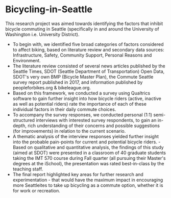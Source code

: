 # Bicycling-in-Seattle
This research project was aimed towards identifying the factors that inhibit bicycle commuting in Seattle (specifically in and around the University of Washington i.e. University District).  
- To begin with, we identified five broad categories of factors considered to affect biking, based on literature review and secondary data sources: Infrastructure, Safety, Community Support, Personal Reasons and Environment.  
- The literature review consisted of several news articles published by the Seattle Times, SDOT (Seattle Department of Transportation) Open Data, SDOT's very own BMP (Bicycle Master Plan), the Commute Seattle survey report published in 2017, and information published by peopleforbikes.org &amp; bikeleague.org. 
- Based on this framework, we conducted a survey using Qualtrics software to gain further insight into how bicycle riders (active, inactive as well as potential riders) rate the importance of each of these individual factors in their daily commute choices.  
- To accompany the survey responses, we conducted personal (1:1) semi-structured interviews with interested survey respondents, to gain an in-depth, rich understanding of their concerns and possible suggestions (for improvements) in relation to the current scenario.  
- A thematic analysis of the interview responses yielded further insight into the probable pain-points for current and potential bicycle riders. - Based on qualitative and quantitative analysis, the findings of this study (aimed at SDOT) were presented in a classroom of 40 graduate students taking the IMT 570 course during Fall quarter (all pursuing their Master's degrees at the iSchool), the presentation was rated best-in-class by the teaching staff.  
- The final report highlighted key areas for further research and experimentation - that would have the maximum impact in encouraging more Seattleites to take up bicycling as a commute option, whether it is for work or recreation.
